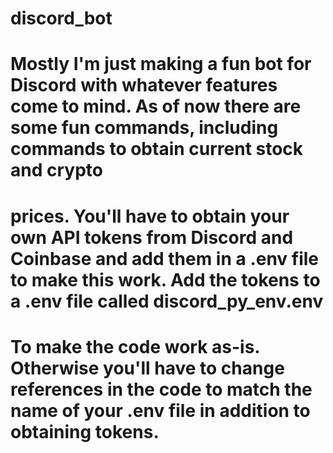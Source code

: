 # discord_bot

# Mostly I'm just making a fun bot for Discord with whatever features come to mind.  As of now there are some fun commands, including commands to obtain current stock and crypto
# prices.  You'll have to obtain your own API tokens from Discord and Coinbase and add them in a .env file to make this work.  Add the tokens to a .env file called discord_py_env.env
# To make the code work as-is.  Otherwise you'll have to change references in the code to match the name of your .env file in addition to obtaining tokens.

